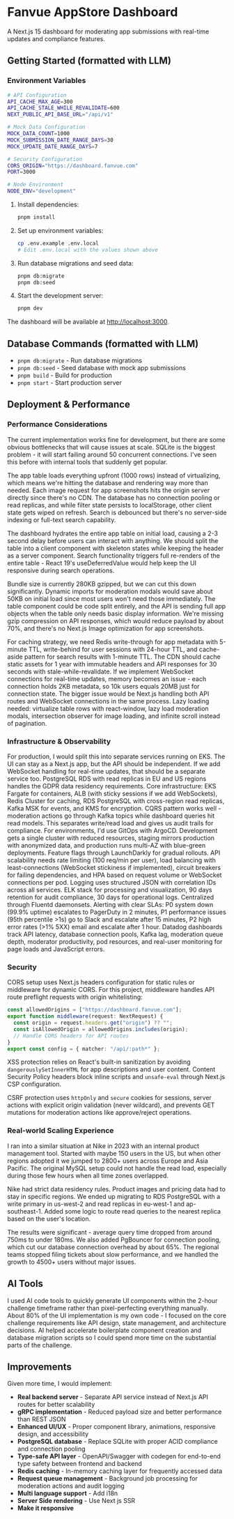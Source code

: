 # Fanvue AppStore Dashboard

A Next.js 15 dashboard for moderating app submissions with real-time updates and compliance features.

## Getting Started (formatted with LLM)

### Environment Variables

```bash
# API Configuration
API_CACHE_MAX_AGE=300
API_CACHE_STALE_WHILE_REVALIDATE=600
NEXT_PUBLIC_API_BASE_URL="/api/v1"

# Mock Data Configuration
MOCK_DATA_COUNT=1000
MOCK_SUBMISSION_DATE_RANGE_DAYS=30
MOCK_UPDATE_DATE_RANGE_DAYS=7

# Security Configuration
CORS_ORIGIN="https://dashboard.fanvue.com"
PORT=3000

# Node Environment
NODE_ENV="development"
```

1. Install dependencies:

   ```bash
   pnpm install
   ```

2. Set up environment variables:

   ```bash
   cp .env.example .env.local
   # Edit .env.local with the values shown above
   ```

3. Run database migrations and seed data:

   ```bash
   pnpm db:migrate
   pnpm db:seed
   ```

4. Start the development server:

   ```bash
   pnpm dev
   ```

The dashboard will be available at [http://localhost:3000](http://localhost:3000).

## Database Commands (formatted with LLM)

- `pnpm db:migrate` - Run database migrations
- `pnpm db:seed` - Seed database with mock app submissions
- `pnpm build` - Build for production
- `pnpm start` - Start production server

## Deployment & Performance

### Performance Considerations

The current implementation works fine for development, but there are some obvious bottlenecks that will cause issues at scale. SQLite is the biggest problem - it will start failing around 50 concurrent connections. I've seen this before with internal tools that suddenly get popular.

The app table loads everything upfront (1000 rows) instead of virtualizing, which means we're hitting the database and rendering way more than needed. Each image request for app screenshots hits the origin server directly since there's no CDN. The database has no connection pooling or read replicas, and while filter state persists to localStorage, other client state gets wiped on refresh. Search is debounced but there's no server-side indexing or full-text search capability.

The dashboard hydrates the entire app table on initial load, causing a 2-3 second delay before users can interact with anything. We should split the table into a client component with skeleton states while keeping the header as a server component. Search functionality triggers full re-renders of the entire table - React 19's useDeferredValue would help keep the UI responsive during search operations.

Bundle size is currently 280KB gzipped, but we can cut this down significantly. Dynamic imports for moderation modals would save about 50KB on initial load since most users won't need those immediately. The table component could be code split entirely, and the API is sending full app objects when the table only needs basic display information. We're missing gzip compression on API responses, which would reduce payload by about 70%, and there's no Next.js Image optimization for app screenshots.

For caching strategy, we need Redis write-through for app metadata with 5-minute TTL, write-behind for user sessions with 24-hour TTL, and cache-aside pattern for search results with 1-minute TTL. The CDN should cache static assets for 1 year with immutable headers and API responses for 30 seconds with stale-while-revalidate. If we implement WebSocket connections for real-time updates, memory becomes an issue - each connection holds 2KB metadata, so 10k users equals 20MB just for connection state. The bigger issue would be Next.js handling both API routes and WebSocket connections in the same process.
Lazy loading needed: virtualize table rows with react-window, lazy load moderation modals, intersection observer for image loading, and infinite scroll instead of pagination.

### Infrastructure & Observability

For production, I would split this into separate services running on EKS. The UI can stay as a Next.js app, but the API should be independent. If we add WebSocket handling for real-time updates, that should be a separate service too. PostgreSQL RDS with read replicas in EU and US regions handles the GDPR data residency requirements.
Core infrastructure: EKS Fargate for containers, ALB (with sticky sessions if we add WebSockets), Redis Cluster for caching, RDS PostgreSQL with cross-region read replicas, Kafka MSK for events, and KMS for encryption.
CQRS pattern works well - moderation actions go through Kafka topics while dashboard queries hit read models. This separates write/read load and gives us audit trails for compliance.
For environments, I'd use GitOps with ArgoCD. Development gets a single cluster with reduced resources, staging mirrors production with anonymized data, and production runs multi-AZ with blue-green deployments. Feature flags through LaunchDarkly for gradual rollouts.
API scalability needs rate limiting (100 req/min per user), load balancing with least-connections (WebSocket stickiness if implemented), circuit breakers for failing dependencies, and HPA based on request volume or WebSocket connections per pod.
Logging uses structured JSON with correlation IDs across all services. ELK stack for processing and visualization, 90 days retention for audit compliance, 30 days for operational logs. Centralized through Fluentd daemonsets. Alerting with clear SLAs: P0 system down (99.9% uptime) escalates to PagerDuty in 2 minutes, P1 performance issues (95th percentile >1s) go to Slack and escalate after 15 minutes, P2 high error rates (>1% 5XX) email and escalate after 1 hour.
Datadog dashboards track API latency, database connection pools, Kafka lag, moderation queue depth, moderator productivity, pod resources, and real-user monitoring for page loads and JavaScript errors.

### Security

CORS setup uses Next.js headers configuration for static rules or middleware for dynamic CORS. For this project, middleware handles API route preflight requests with origin whitelisting:

```typescript
const allowedOrigins = ["https://dashboard.fanvue.com"];
export function middleware(request: NextRequest) {
  const origin = request.headers.get("origin") ?? "";
  const isAllowedOrigin = allowedOrigins.includes(origin);
  // Handle CORS headers for API routes
}
export const config = { matcher: "/api/:path*" };
```

XSS protection relies on React's built-in sanitization by avoiding `dangerouslySetInnerHTML` for app descriptions and user content. Content Security Policy headers block inline scripts and `unsafe-eval` through Next.js CSP configuration.

CSRF protection uses `httpOnly` and `secure` cookies for sessions, server actions with explicit origin validation (never wildcard), and prevents GET mutations for moderation actions like approve/reject operations.

### Real-world Scaling Experience

I ran into a similar situation at Nike in 2023 with an internal product management tool. Started with maybe 150 users in the US, but when other regions adopted it we jumped to 2800+ users across Europe and Asia Pacific. The original MySQL setup could not handle the read load, especially during those few hours when all time zones overlapped.

Nike had strict data residency rules. Product images and pricing data had to stay in specific regions. We ended up migrating to RDS PostgreSQL with a write primary in us-west-2 and read replicas in eu-west-1 and ap-southeast-1. Added some logic to route read queries to the nearest replica based on the user's location.

The results were significant - average query time dropped from around 750ms to under 180ms. We also added PgBouncer for connection pooling, which cut our database connection overhead by about 65%. The regional teams stopped filing tickets about slow performance, and we handled the growth to 4500+ users without major issues.

## AI Tools

I used AI code tools to quickly generate UI components within the 2-hour challenge timeframe rather than pixel-perfecting everything manually. About 80% of the UI implementation is my own code - I focused on the core challenge requirements like API design, state management, and architecture decisions. AI helped accelerate boilerplate component creation and database migration scripts so I could spend more time on the substantial parts of the challenge.

## Improvements

Given more time, I would implement:

- **Real backend server** - Separate API service instead of Next.js API routes for better scalability
- **gRPC implementation** - Reduced payload size and better performance than REST JSON
- **Enhanced UI/UX** - Proper component library, animations, responsive design, and accessibility
- **PostgreSQL database** - Replace SQLite with proper ACID compliance and connection pooling
- **Type-safe API layer** - OpenAPI/Swagger with codegen for end-to-end type safety between frontend and backend
- **Redis caching** - In-memory caching layer for frequently accessed data
- **Request queue management** - Background job processing for moderation actions and audit logging
- **Multi language support** - Add i18n
- **Server Side rendering** - Use Next js SSR
- **Make it responsive**
